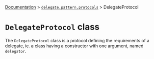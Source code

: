 [Documentation](/docs/documentation.md) > [`delegate.pattern.protocols`](/docs/delegate/pattern/protocols/module.md) > DelegateProtocol

# `DelegateProtocol` class

The `DelegateProtocol` class is a protocol defining the requirements of a delegate, ie. a class having a constructor with one argument, named `delegator`.
